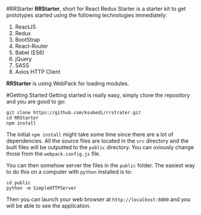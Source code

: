 #RRStarter
**RRStarter**, short for React Redux Starter is a starter kit to get prototypes started using the following technologies immediately:

 1. ReactJS
 2. Redux
 3. BootStrap
 4. React-Router
 5. Babel (ES6)
 6. jQuery
 7. SASS
 8. Axios HTTP Client

**RRStarter** is using WebPack for loading modules.

#Getting Started
Getting started is really easy,  simply clone the repository and you are good to go:

    git clone https://github.com/ksubedi/rrstrater.git
    cd RRStarter
    npm install

The initial `npm install` might take some time since there are a lot of dependencies. All the source files are located in the `src` directory and the built files will be outputted to the `public` directory. You can oviously change those from the `webpack.config.js` file.

You can then somehow server the files in the `public` folder. The easiest way to do this on a computer with `python` installed is to:

    cd public
    python -m SimpleHTTPServer

Then you can launch your web browser at `http://localhost:8000` and you will be able to see the application.